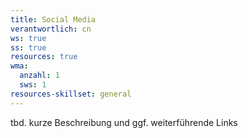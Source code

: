 ```yaml
---
title: Social Media
verantwortlich: cn
ws: true
ss: true
resources: true
wma:
  anzahl: 1
  sws: 1
resources-skillset: general
---
```


tbd. kurze Beschreibung und ggf. weiterführende Links

